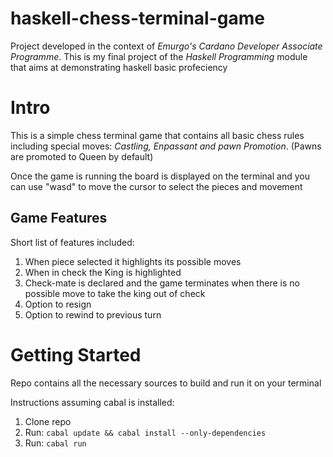 # haskell-chess-terminal-game


Project developed in the context of *Emurgo's Cardano Developer Associate Programme*. This is my final project of the *Haskell Programming* module that aims at demonstrating haskell basic profeciency

# Intro

This is a simple chess terminal game that contains all basic chess rules including special moves: *Castling, Enpassant and pawn Promotion*. 
(Pawns are promoted to Queen by default)

Once the game is running the board is displayed on the terminal and you can use "wasd" to move the cursor to select the pieces and movement

## Game Features

Short list of features included:
1. When piece selected it highlights its possible moves
2. When in check the King is highlighted
3. Check-mate is declared and the game terminates when there is no possible move to take the king out of check 
4. Option to resign
5. Option to rewind to previous turn 


# Getting Started 
Repo contains all the necessary sources to build and run it on your terminal 

Instructions assuming cabal is installed:
1. Clone repo
3. Run: `cabal update && cabal install --only-dependencies`
4. Run: `cabal run`




